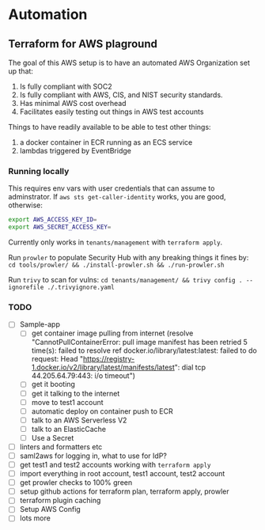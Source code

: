 # Automation

## Terraform for AWS plaground

The goal of this AWS setup is to have an automated AWS Organization set up that:

1. Is fully compliant with SOC2
1. Is fully compliant with AWS, CIS, and NIST security standards.
1. Has minimal AWS cost overhead
1. Facilitates easily testing out things in AWS test accounts

Things to have readily available to be able to test other things:

1. a docker container in ECR running as an ECS service
1. lambdas triggered by EventBridge

### Running locally

This requires env vars with user credentials that can assume to adminstrator.
If `aws sts get-caller-identity` works, you are good, otherwise:

```bash
export AWS_ACCESS_KEY_ID=
export AWS_SECRET_ACCESS_KEY=
```

Currently only works in `tenants/management` with `terraform apply`.

Run `prowler` to populate Security Hub with any breaking things it fines by:
`cd tools/prowler/ && ./install-prowler.sh && ./run-prowler.sh`

Run `trivy` to scan for vulns:
`cd tenants/management/ && trivy config . --ignorefile ./.trivyignore.yaml`

### TODO

- [ ] Sample-app
  - [ ] get container image pulling from internet (resolve "CannotPullContainerError: pull image manifest has been retried 5 time(s): failed to resolve ref docker.io/library/latest:latest: failed to do request: Head "<https://registry-1.docker.io/v2/library/latest/manifests/latest>": dial tcp 44.205.64.79:443: i/o timeout")
  - [ ] get it booting
  - [ ] get it talking to the internet
  - [ ] move to test1 account
  - [ ] automatic deploy on container push to ECR
  - [ ] talk to an AWS Serverless V2
  - [ ] talk to an ElasticCache
  - [ ] Use a Secret
- [ ] linters and formatters etc
- [ ] saml2aws for logging in, what to use for IdP?
- [ ] get test1 and test2 accounts working with `terraform apply`
- [ ] import everything in root account, test1 account, test2 account
- [ ] get prowler checks to 100% green
- [ ] setup github actions for terraform plan, terraform apply, prowler
- [ ] terraform plugin caching
- [ ] Setup AWS Config
- [ ] lots more
